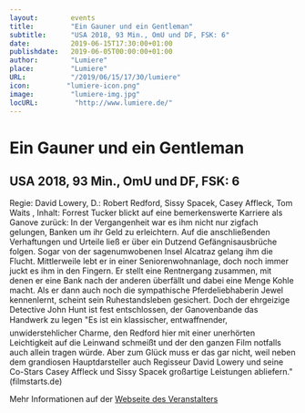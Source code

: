 ```yaml
---
layout:        events
title:         "Ein Gauner und ein Gentleman"
subtitle:      "USA 2018, 93 Min., OmU und DF, FSK: 6"
date:          2019-06-15T17:30:00+01:00
publishdate:   2019-06-05T00:00:00+01:00
author:        "Lumiere"
place:         "Lumiere"
URL:           "/2019/06/15/17/30/lumiere"
icon:         "lumiere-icon.png"
image:         "lumiere-img.jpg"
locURL:         "http://www.lumiere.de/"
---
```


Ein Gauner und ein Gentleman
===========

USA 2018, 93 Min., OmU und DF, FSK: 6
-----------

Regie: David Lowery, D.: Robert Redford, Sissy Spacek, Casey Affleck, Tom Waits , Inhalt: Forrest Tucker blickt auf eine bemerkenswerte Karriere als Ganove zurück: In der Vergangenheit war es ihm nicht nur zigfach gelungen, Banken um ihr Geld zu erleichtern. Auf die anschließenden Verhaftungen und Urteile ließ er über ein Dutzend Gefängnisausbrüche folgen. Sogar von der sagenumwobenen Insel Alcatraz gelang ihm die Flucht. Mittlerweile lebt er in einer Seniorenwohnanlage, doch noch immer juckt es ihm in den Fingern. Er stellt eine Rentnergang zusammen, mit denen er eine Bank nach der anderen überfällt und dabei eine Menge Kohle macht. Als er dann auch noch die sympathische Pferdeliebhaberin Jewel kennenlernt, scheint sein Ruhestandsleben gesichert. Doch der ehrgeizige Detective John Hunt  ist fest entschlossen, der Ganovenbande das Handwerk zu legen "Es ist ein klassischer, entwaffnender, unwiderstehlicher Charme, den Redford hier mit einer unerhörten Leichtigkeit auf die Leinwand schmeißt und der den ganzen Film notfalls auch allein tragen würde. Aber zum Glück muss er das gar nicht, weil neben dem grandiosen Hauptdarsteller auch Regisseur David Lowery und seine Co-Stars Casey Affleck und Sissy Spacek großartige Leistungen abliefern." (filmstarts.de)

Mehr Informationen auf der [Webseite des Veranstalters](http://www.lumiere.de/19/06/gauner.htm)
